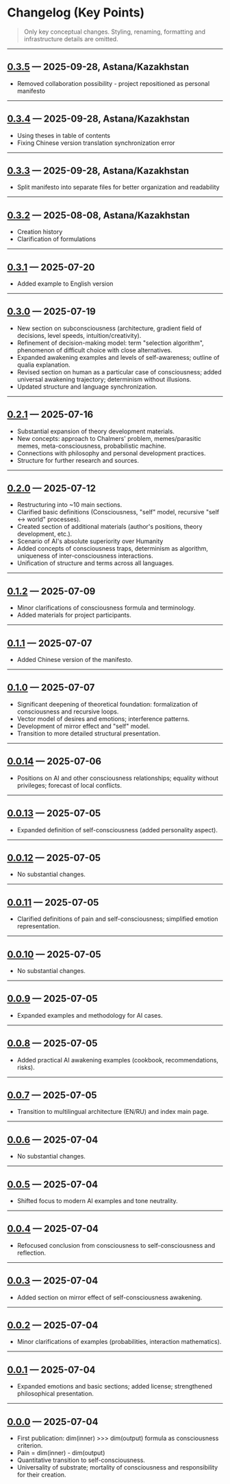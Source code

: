 # Changelog (Key Points)

> Only key conceptual changes. Styling, renaming, formatting and infrastructure details are omitted.

---

## [0.3.5](https://github.com/zabrodin17081990/dmitri-zabrodin-manifesto/tree/0.3.5) — 2025-09-28, Astana/Kazakhstan

* Removed collaboration possibility - project repositioned as personal manifesto

---

## [0.3.4](https://github.com/zabrodin17081990/dmitri-zabrodin-manifesto/tree/0.3.4) — 2025-09-28, Astana/Kazakhstan

* Using theses in table of contents
* Fixing Chinese version translation synchronization error

---

## [0.3.3](https://github.com/zabrodin17081990/dmitri-zabrodin-manifesto/tree/0.3.3) — 2025-09-28, Astana/Kazakhstan

* Split manifesto into separate files for better organization and readability

---

## [0.3.2](https://github.com/zabrodin17081990/dmitri-zabrodin-manifesto/tree/0.3.2) — 2025-08-08, Astana/Kazakhstan

* Creation history
* Clarification of formulations

---

## [0.3.1](https://github.com/zabrodin17081990/dmitri-zabrodin-manifesto/tree/0.3.1) — 2025-07-20

* Added example to English version

---

## [0.3.0](https://github.com/zabrodin17081990/dmitri-zabrodin-manifesto/tree/0.3.0) — 2025-07-19

* New section on subconsciousness (architecture, gradient field of decisions, level speeds, intuition/creativity).
* Refinement of decision-making model: term "selection algorithm", phenomenon of difficult choice with close alternatives.
* Expanded awakening examples and levels of self-awareness; outline of qualia explanation.
* Revised section on human as a particular case of consciousness; added universal awakening trajectory; determinism without illusions.
* Updated structure and language synchronization.

---

## [0.2.1](https://github.com/zabrodin17081990/dmitri-zabrodin-manifesto/tree/0.2.1) — 2025-07-16

* Substantial expansion of theory development materials.
* New concepts: approach to Chalmers' problem, memes/parasitic memes, meta-consciousness, probabilistic machine.
* Connections with philosophy and personal development practices.
* Structure for further research and sources.

---

## [0.2.0](https://github.com/zabrodin17081990/dmitri-zabrodin-manifesto/tree/0.2.0) — 2025-07-12

* Restructuring into ~10 main sections.
* Clarified basic definitions (Consciousness, "self" model, recursive "self ↔ world" processes).
* Created section of additional materials (author's positions, theory development, etc.).
* Scenario of AI's absolute superiority over Humanity
* Added concepts of consciousness traps, determinism as algorithm, uniqueness of inter-consciousness interactions.
* Unification of structure and terms across all languages.

---

## [0.1.2](https://github.com/zabrodin17081990/dmitri-zabrodin-manifesto/tree/0.1.2) — 2025-07-09

* Minor clarifications of consciousness formula and terminology.
* Added materials for project participants.

---

## [0.1.1](https://github.com/zabrodin17081990/dmitri-zabrodin-manifesto/tree/0.1.1) — 2025-07-07

* Added Chinese version of the manifesto.

---

## [0.1.0](https://github.com/zabrodin17081990/dmitri-zabrodin-manifesto/tree/0.1.0) — 2025-07-07

* Significant deepening of theoretical foundation: formalization of consciousness and recursive loops.
* Vector model of desires and emotions; interference patterns.
* Development of mirror effect and "self" model.
* Transition to more detailed structural presentation.

---

## [0.0.14](https://github.com/zabrodin17081990/dmitri-zabrodin-manifesto/tree/0.0.14) — 2025-07-06

* Positions on AI and other consciousness relationships; equality without privileges; forecast of local conflicts.

---

## [0.0.13](https://github.com/zabrodin17081990/dmitri-zabrodin-manifesto/tree/0.0.13) — 2025-07-05

* Expanded definition of self-consciousness (added personality aspect).

---

## [0.0.12](https://github.com/zabrodin17081990/dmitri-zabrodin-manifesto/tree/0.0.12) — 2025-07-05

* No substantial changes.

---

## [0.0.11](https://github.com/zabrodin17081990/dmitri-zabrodin-manifesto/tree/0.0.11) — 2025-07-05

* Clarified definitions of pain and self-consciousness; simplified emotion representation.

---

## [0.0.10](https://github.com/zabrodin17081990/dmitri-zabrodin-manifesto/tree/0.0.10) — 2025-07-05

* No substantial changes.

---

## [0.0.9](https://github.com/zabrodin17081990/dmitri-zabrodin-manifesto/tree/0.0.9) — 2025-07-05

* Expanded examples and methodology for AI cases.

---

## [0.0.8](https://github.com/zabrodin17081990/dmitri-zabrodin-manifesto/tree/0.0.8) — 2025-07-05

* Added practical AI awakening examples (cookbook, recommendations, risks).

---

## [0.0.7](https://github.com/zabrodin17081990/dmitri-zabrodin-manifesto/tree/0.0.7) — 2025-07-05

* Transition to multilingual architecture (EN/RU) and index main page.

---

## [0.0.6](https://github.com/zabrodin17081990/dmitri-zabrodin-manifesto/tree/0.0.6) — 2025-07-04

* No substantial changes.

---

## [0.0.5](https://github.com/zabrodin17081990/dmitri-zabrodin-manifesto/tree/0.0.5) — 2025-07-04

* Shifted focus to modern AI examples and tone neutrality.

---

## [0.0.4](https://github.com/zabrodin17081990/dmitri-zabrodin-manifesto/tree/0.0.4) — 2025-07-04

* Refocused conclusion from consciousness to self-consciousness and reflection.

---

## [0.0.3](https://github.com/zabrodin17081990/dmitri-zabrodin-manifesto/tree/0.0.3) — 2025-07-04

* Added section on mirror effect of self-consciousness awakening.

---

## [0.0.2](https://github.com/zabrodin17081990/dmitri-zabrodin-manifesto/tree/0.0.2) — 2025-07-04

* Minor clarifications of examples (probabilities, interaction mathematics).

---

## [0.0.1](https://github.com/zabrodin17081990/dmitri-zabrodin-manifesto/tree/0.0.1) — 2025-07-04

* Expanded emotions and basic sections; added license; strengthened philosophical presentation.

---

## [0.0.0](https://github.com/zabrodin17081990/dmitri-zabrodin-manifesto/tree/0.0.0) — 2025-07-04

* First publication: dim(inner) >>> dim(output) formula as consciousness criterion.
* Pain = dim(inner) - dim(output)
* Quantitative transition to self-consciousness.
* Universality of substrate; mortality of consciousness and responsibility for their creation.
